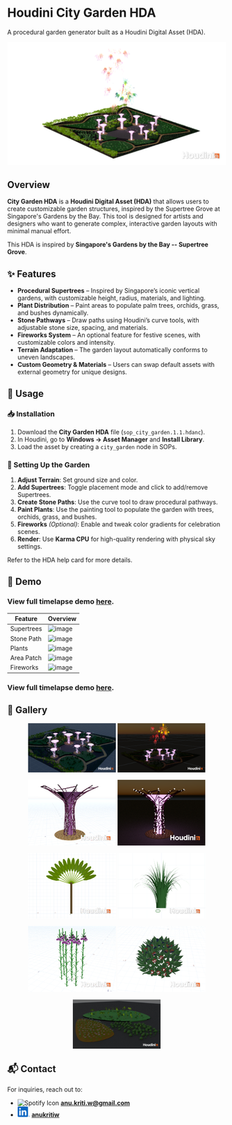 # Houdini City Garden HDA

A procedural garden generator built as a Houdini Digital Asset (HDA).

![image](./aux_files/models/preview.png)

## Overview

**City Garden HDA** is a **Houdini Digital Asset (HDA)** that allows users to create customizable garden structures, inspired by the Supertree Grove at Singapore's Gardens by the Bay. This tool is designed for artists and designers who want to generate complex, interactive garden layouts with minimal manual effort.

This HDA is inspired by **Singapore's Gardens by the Bay -- Supertree Grove**.

## ✨ Features

* **Procedural Supertrees** – Inspired by Singapore’s iconic vertical gardens, with customizable height, radius, materials, and lighting.
* **Plant Distribution** – Paint areas to populate palm trees, orchids, grass, and bushes dynamically.
* **Stone Pathways** – Draw paths using Houdini’s curve tools, with adjustable stone size, spacing, and materials.
* **Fireworks System** – An optional feature for festive scenes, with customizable colors and intensity.
* **Terrain Adaptation** – The garden layout automatically conforms to uneven landscapes.
* **Custom Geometry & Materials** – Users can swap default assets with external geometry for unique designs.

## 🔧 Usage

### 📥 Installation

1. Download the **City Garden HDA** file (`sop_city_garden.1.1.hdanc`).
2. In Houdini, go to **Windows → Asset Manager** and **Install Library**.
3. Load the asset by creating a `city_garden` node in SOPs.

### 🌱 Setting Up the Garden

1. **Adjust Terrain**: Set ground size and color.
2. **Add Supertrees**: Toggle placement mode and click to add/remove Supertrees.
3. **Create Stone Paths**: Use the curve tool to draw procedural pathways.
4. **Paint Plants**: Use the painting tool to populate the garden with trees, orchids, grass, and bushes.
5. **Fireworks** *(Optional)*: Enable and tweak color gradients for celebration scenes.
6. **Render**: Use **Karma CPU** for high-quality rendering with physical sky settings.

Refer to the HDA help card for more details.

## 🎥 Demo

### View full timelapse demo [here](https://youtu.be/CyMr2AO3vH8).

| Feature    | Overview                                    |
| ---------- | ------------------------------------------- |
| Supertrees | ![image](./aux_files/videos/supertree.gif)  |
| Stone Path | ![image](./aux_files/videos/stonepath.gif)  |
| Plants     | ![image](./aux_files/videos/plant.gif)      |
| Area Patch | ![image](./aux_files/videos/areapatch.gif)  |
| Fireworks  | ![image](./aux_files/videos/fireworks3.gif) |

### View full timelapse demo [here](https://youtu.be/CyMr2AO3vH8).

## 📸 Gallery

<p align="center">
  <img src="./aux_files/models/garden-example.png" width="40%" alt="Daytime Garden">
  <img src="./aux_files/models/garden-ex-fireworks.png" width="40%" alt="Garden with Fireworks">
</p>

<p align="center">
  <img src="./aux_files/models/supertree_model.png" width="40%" alt="Supertree Model">
  <img src="./aux_files/models/supertree-render.png" width="40%" alt="Supertree Render">
</p>

<p align="center">
  <img src="./aux_files/models/tree_model.png" width="40%" alt="Tree Model">
  <img src="./aux_files/models/grass_model.png" width="40%" alt="Grass Model">
</p>

<p align="center">
  <img src="./aux_files/models/orchids_model.png" width="40%" alt="Orchids Model">
  <img src="./aux_files/models/skimmia_model.png" width="40%" alt="Skimmia Model">
</p>

<p align="center">
  <img src="./aux_files/models/areapatch.png" width="40%" alt="Area Patches Model">
</p>

## 📬 Contact

For inquiries, reach out to:
* <img src="./aux_files/icons/gmail.svg" alt="Spotify Icon"  height="18"> **anu.kriti.w@gmail.com**
* <img src="./aux_files/icons/linkedin.svg" alt="Spotify Icon"  height="24"> [**anukritiw**](https://www.linkedin.com/in/anukritiw/)
